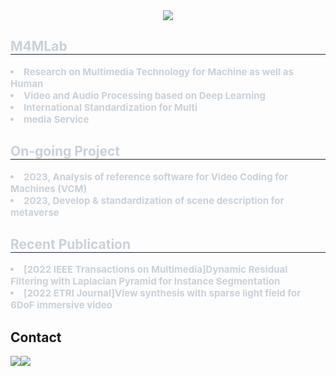 <div align= "center">
    <img src="https://capsule-render.vercel.app/api?type=waving&color=0:6a9bbb,100:a69eba&height=180&text=Media%20for%20Machine%20Lab's%20Github&animation=fadeIn&fontColor=c9cdd5&fontSize=60" />
    </div>
    <div style="text-align: left;"> 
    <h2 style="border-bottom: 1px solid #21262d; color: #c9d1d9;"> M4MLab </h2>  
    <div style="font-weight: 700; font-size: 15px; text-align: left; color: #c9d1d9;"> <li> Research on Multimedia Technology for Machine as well as Human</li><li> Video and Audio Processing based on Deep Learning</li><li> International Standardization for Multi<li>media Service </div> 
        <div style="text-align: left;"> 
    <h2 style="border-bottom: 1px solid #21262d; color: #c9d1d9;"> On-going Project </h2>  
    <div style="font-weight: 700; font-size: 15px; text-align: left; color: #c9d1d9;"> <li> 2023, Analysis of reference software for Video Coding for Machines (VCM)</li><li> 2023, Develop & standardization of scene description for metaverse</li> </div> 
            <div style="text-align: left;"> 
    <h2 style="border-bottom: 1px solid #21262d; color: #c9d1d9;"> Recent Publication </h2>  
    <div style="font-weight: 700; font-size: 15px; text-align: left; color: #c9d1d9;"> <li> [2022 IEEE Transactions on Multimedia]Dynamic Residual Filtering with Laplacian Pyramid for Instance Segmentation</li><li> [2022 ETRI Journal]View synthesis with sparse light field for 6DoF immersive video</li> </div> 
    </div>
    <div style="text-align: left;">
   
        
<!--<h2 style="border-bottom: 1px solid #21262d; color: #c9d1d9;">  Contact </h2>
<div style="text-align: left;"> <a href=https://sites.google.com/donga.ac.kr/m4ml> <img src="https://img.shields.io/badge/M4ML-336699?style=flat&logo=librarything&logoColor=cccccc&link=https://sites.google.com/donga.ac.kr/m4ml"> </a>
</div>  <br> 
<div style="text-align: left;">  </div> 
</div>-->
<!--<h2 style="border-bottom: 1px solid #21262d; color: #c9d1d9;">  Contact </h2>
<div style="text-align: left;"> <a href=https://sites.google.com/donga.ac.kr/m4ml> <img src="https://img.shields.io/badge/M4ML-336699?style=flat&logo=librarything&logoColor=cccccc&link=https://sites.google.com/donga.ac.kr/m4ml"> </a>
</div>  <br> 
<div style="text-align: left;">  </div> 
</div>-->
    
## Contact 
<div style="display:flex; flex-direction:row;">
    <a href="mailto:jeongilseo@dau.ac.kr"><img src ="https://img.shields.io/badge/Gmail-EA4335.svg?&style=flat-squaare&logo=Gmail&logoColor=white"/>
    <a href=http://m4ml.re.kr> <img src="https://img.shields.io/badge/M4ML-336699?style=flat&logo=librarything&logoColor=cccccc&link=https://sites.google.com/donga.ac.kr/m4ml"> </a>
</div>

<br>
